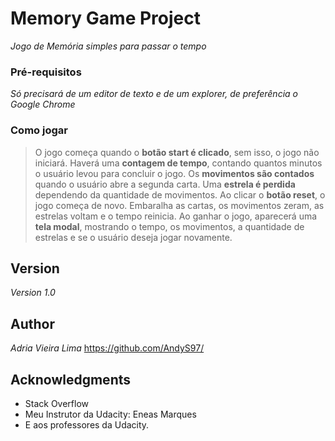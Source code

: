 # Memory Game Project

*Jogo de Memória simples para passar o tempo*

### Pré-requisitos

*Só precisará de um editor de texto e de um explorer, de preferência o Google Chrome*

### Como jogar

> O jogo começa quando o **botão start é clicado**, sem isso, o jogo não iniciará.
> Haverá uma **contagem de tempo**, contando quantos minutos o usuário levou para concluir o jogo.
> Os **movimentos são contados** quando o usuário abre a segunda carta.
> Uma **estrela é perdida** dependendo da quantidade de movimentos.
> Ao clicar o **botão reset**, o jogo começa de novo. Embaralha as cartas, os movimentos zeram, as estrelas voltam e o tempo reinicia.
> Ao ganhar o jogo, aparecerá uma **tela modal**, mostrando o tempo, os movimentos, a quantidade de estrelas e se o usuário deseja jogar novamente.

## Version
*Version 1.0*

## Author

*Adria Vieira Lima* https://github.com/AndyS97/

## Acknowledgments

* Stack Overflow
* Meu Instrutor da Udacity: Eneas Marques
* E aos professores da Udacity.

